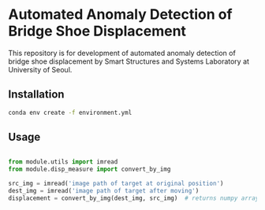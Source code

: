 # Automated Anomaly Detection of Bridge Shoe Displacement 

This repository is for development of automated anomaly detection of bridge shoe displacement by Smart Structures and Systems Laboratory at University of Seoul. 

## Installation

```bash
conda env create -f environment.yml
```

## Usage

```python

from module.utils import imread
from module.disp_measure import convert_by_img

src_img = imread('image path of target at original position')
dest_img = imread('image path of target after moving')
displacement = convert_by_img(dest_img, src_img)  # returns numpy array with [x_axis_disp, y_axis_disp]
```
